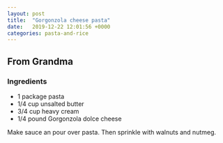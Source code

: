 ```yaml
---
layout: post
title:  "Gorgonzola cheese pasta"
date:   2019-12-22 12:01:56 +0000
categories: pasta-and-rice
---
```


## From Grandma
### Ingredients
* 1 package pasta
* 1/4 cup unsalted butter
* 3/4 cup heavy cream
* 1/4 pound Gorgonzola dolce cheese


Make sauce an pour over pasta. Then sprinkle with walnuts and nutmeg.
